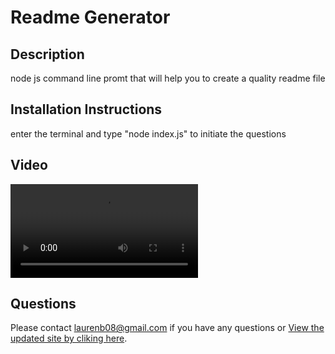 # **Readme Generator**

## **Description**

node js command line promt that will help you to create a quality readme file

## **Installation Instructions**

enter the terminal and type "node index.js" to initiate the questions

## **Video**

![](https://github.com/laurenb08/ReadmeCreator/raw/main/ReadMe%20Generator.webm)

## **Questions**

Please contact <laurenb08@gmail.com> if you have any questions or [View the updated site by cliking here](https://github.com/laurenb08/ReadmeCreator).
